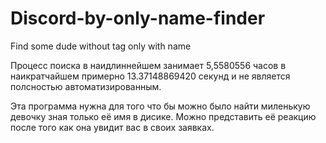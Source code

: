 # Discord-by-only-name-finder
Find some dude without tag only with name

Процесс поиска в наидлиннейшем занимает 5,5580556 часов
в наикратчайшем примерно 13.37148869420 секунд
и не является полсностью автоматизированным.

Эта программа нужна для того что бы можно было найти миленькую девочку зная только её имя в дисике.
Можно представить её реакцию после того как она увидит вас в своих заявках.
